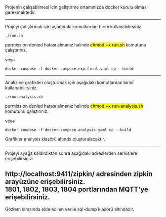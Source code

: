 Projenin çalışabilmesi için geliştirme ortamınızda docker kurulu olması gerekmektedir.

---
Projeyi çalıştırmak için aşağıdaki komutlardan birini kullanabilirsiniz.

```
./run.sh
```

permission denied hatası almanız halinde <mark>chmod +x run.sh</mark> komutunu çalıştırınız.

veya

```
docker compose -f docker-compose.exp.final.yaml up --build
```

---

Analiz ve grafikleri oluşturmak için aşağıdaki komutlardan birini kullanabilirsiniz.

```
./run-analysis.sh
```

permission denied hatası almanız halinde <mark>chmod +x run-analysis.sh</mark> komutunu çalıştırınız.

veya

```
docker compose -f docker-compose.analysis.yaml up --build
```

Grafikler analysis klasörü altında oluşturulacaktır.

---
Projeyi ayağa kaldırdıktan sonra aşağıdaki adreslerden servislere erişebilirsiniz:

http://localhost:9411/zipkin/  adresinden zipkin arayüzüne erişebilirsiniz.\
1801, 1802, 1803, 1804 portlarından MQTT'ye erişebilirsiniz.
---

Gözlem sırasında elde edilen verile sql-dump klasörü altındadır.